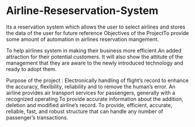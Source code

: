 # Airline-Reseservation-System

Its a reservation system which allows the user to select airlines and stores the data of the user for future reference
Objectives of the ProjectTo provide some amount of automation in  airlines reservation mangement.

To help airlines system in making their business more efficient.An added attraction for their potential customers.
It will also show the attitute of the management that they are aware to the newly introduced technology and ready to adopt them.

 

Purpose of the project :
Electronically handling of flight’s record to enhance the accuracy, flexibility, reliability and to remove the human’s error.
An airline provides air transport services for passengers, generally with a recognized operating
To provide accurate information about the addition, deletion and modified airline’s record.
To provide, efficient, accurate, reliable, fast, and robust structure that can handle any number of passenger’s transactions.
